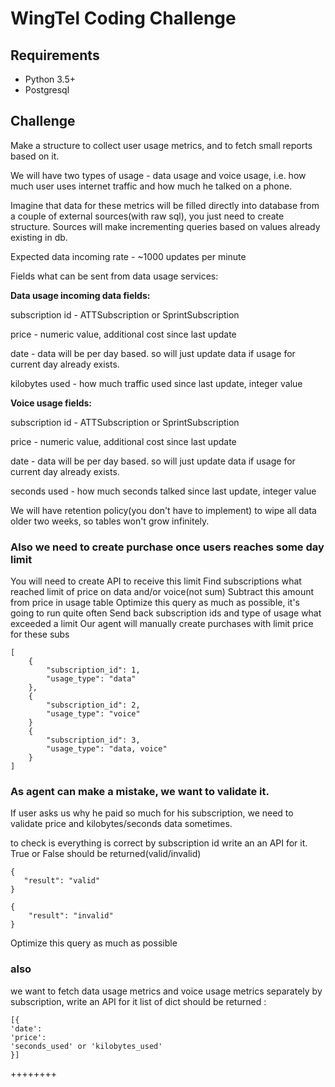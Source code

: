 # WingTel Coding Challenge

## Requirements
* Python 3.5+
* Postgresql

## Challenge
Make a structure to collect user usage metrics, and to fetch small reports based on it.

We will have two types of usage - data usage and voice usage, 
i.e. how much user uses internet traffic and how much he talked on a phone. 

Imagine that data for these metrics will be filled directly into database from a couple of
external sources(with raw sql), you just need to create structure.
Sources will make incrementing queries based on values already existing in db.

Expected data incoming rate - ~1000 updates per minute

Fields what can be sent from data usage services:

**Data usage incoming data fields:**

subscription id - ATTSubscription or SprintSubscription

price - numeric value, additional cost since last update

date - data will be per day based. so will just update data if usage for current day already exists.

kilobytes used - how much traffic used since last update, integer value

**Voice usage fields:**

subscription id - ATTSubscription or SprintSubscription

price - numeric value, additional cost since last update

date - data will be per day based. so will just update data if usage for current day already exists.

seconds used - how much seconds talked since last update, integer value


We will have retention policy(you don't have to implement) to wipe all data older two weeks, 
so tables won't grow infinitely.


### Also we need to create purchase once users reaches some day limit

You will need to create API to receive this limit
Find subscriptions what reached limit of price on data and/or voice(not sum)
Subtract this amount from price in usage table
Optimize this query as much as possible, it's going to run quite often
Send back subscription ids and type of usage what exceeded a limit
Our agent will manually create purchases with limit price for these subs
```
[
    {
        "subscription_id": 1,
        "usage_type": "data"
    },
    {
        "subscription_id": 2,
        "usage_type": "voice"
    }
    {
        "subscription_id": 3,
        "usage_type": "data, voice"
    }
]
```
### As agent can make a mistake, we want to validate it.
If user asks us why he paid so much for his subscription,
we need to validate price and kilobytes/seconds data sometimes.

to check is everything is correct by subscription id
write an an API for it. True or False should be returned(valid/invalid)
```
{
   "result": "valid"
}
```
```
{
    "result": "invalid"
}
```
Optimize this query as much as possible

### also 
we want to fetch data usage metrics  and voice usage metrics separately 
by subscription, write an API for it
list of dict should be returned :
```
[{
'date':
'price':
'seconds_used' or 'kilobytes_used' 
}]
```

++++++++
